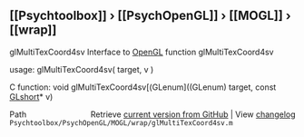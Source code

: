 ## [[Psychtoolbox]] &#8250; [[PsychOpenGL]] &#8250; [[MOGL]] &#8250; [[wrap]]

glMultiTexCoord4sv  Interface to [OpenGL](OpenGL) function glMultiTexCoord4sv  
  
usage:  glMultiTexCoord4sv( target, v )  
  
C function:  void glMultiTexCoord4sv[(GLenum]((GLenum) target, const [GLshort](GLshort)\* v)  




<div class="code_header" style="text-align:right;">
  <span style="float:left;">Path&nbsp;&nbsp;</span> <span class="counter">Retrieve <a href=
  "https://raw.github.com/Psychtoolbox-3/Psychtoolbox-3/beta/Psychtoolbox/PsychOpenGL/MOGL/wrap/glMultiTexCoord4sv.m">current version from GitHub</a> | View <a href=
  "https://github.com/Psychtoolbox-3/Psychtoolbox-3/commits/beta/Psychtoolbox/PsychOpenGL/MOGL/wrap/glMultiTexCoord4sv.m">changelog</a></span>
</div>
<div class="code">
  <code>Psychtoolbox/PsychOpenGL/MOGL/wrap/glMultiTexCoord4sv.m</code>
</div>

